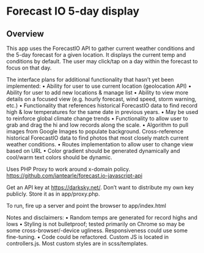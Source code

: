 # Forecast IO 5-day display

## Overview

This app uses the ForecastIO API to gather current weather conditions and the 5-day forecast for a given location. It displays the current temp and conditions by default. The user may click/tap on a day within the forecast to focus on that day.

The interface plans for additional functionality that hasn’t yet been implemented:
• Ability for user to use current location (geolocation API)
• Ability for user to add new locations & manage list
• Ability to view more details on a focused view (e.g. hourly forecast, wind speed, storm warning, etc.)
• Functionality that references historical ForecastIO data to find record high & low temperatures for the same date in previous years.
• May be used to reinforce global climate change trends
• Functionality to allow user to grab and drag the hi and low records along the scale. 
• Algorithm to pull images from Google Images to populate background. Cross-reference historical ForecastIO data to find photos that most closely match current weather conditions.
• Routes implementation to allow user to change view based on URL
• Color gradient should be generated dynamically and cool/warm text colors should be dynamic.


Uses PHP Proxy to work around x-domain policy.
https://github.com/iantearle/forecast.io-javascript-api

Get an API key at https://darksky.net/. Don’t want to distribute my own key publicly. Store it as
in app/proxy.php.

To run, fire up a server and point the browser to app/index.html

Notes and disclaimers:
• Random temps are generated for record highs and lows
• Styling is not bulletproof; tested primarily on Chrome so may be some cross-browser/-device ugliness. Responsiveness could use some fine-tuning.
• Code could be refactored. Custom JS is located in controllers.js. Most custom styles are in scss/templates.